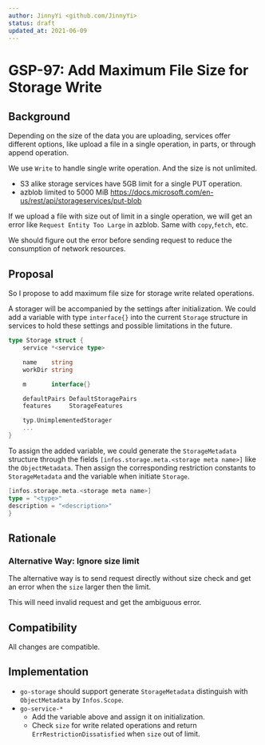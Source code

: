 ```yaml
---
author: JinnyYi <github.com/JinnyYi>
status: draft
updated_at: 2021-06-09
---
```


# GSP-97: Add Maximum File Size for Storage Write

## Background

Depending on the size of the data you are uploading, services offer different options, like upload a file in a single operation, in parts, or through append operation.

We use `Write` to handle single write operation. And the size is not unlimited.

- S3 alike storage services have 5GB limit for a single PUT operation.
- azblob limited to 5000 MiB <https://docs.microsoft.com/en-us/rest/api/storageservices/put-blob>

If we upload a file with size out of limit in a single operation, we will get an error like `Request Entity Too Large` in azblob. Same with `copy`,`fetch`, etc.

We should figure out the error before sending request to reduce the consumption of network resources.

## Proposal

So I propose to add maximum file size for storage write related operations.

A storager will be accompanied by the settings after initialization. We could add a variable with type `interface{}` into the current `Storage` structure in services to hold these settings and possible limitations in the future.

```go
type Storage struct {
	service *<service type>

	name    string
	workDir string

	m       interface{}

	defaultPairs DefaultStoragePairs
	features     StorageFeatures

	typ.UnimplementedStorager
	...
}
```

To assign the added variable, we could generate the `StorageMetadata` structure through the fields `[infos.storage.meta.<storage meta name>]` like the `ObjectMetadata`. Then assign the corresponding restriction constants to `StorageMetadata` and the variable when initiate `Storage`.

```go
[infos.storage.meta.<storage meta name>]
type = "<type>"
description = "<description>"
}
```

## Rationale

### Alternative Way: Ignore size limit

The alternative way is to send request directly without size check and get an error when the `size` larger then the limit.

This will need invalid request and get the ambiguous error.

## Compatibility

All changes are compatible.

## Implementation

- `go-storage` should support generate `StorageMetadata` distinguish with `ObjectMetadata` by `Infos.Scope`.
- `go-service-*`
   - Add the variable above and assign it on initialization.
   - Check `size` for write related operations and return `ErrRestrictionDissatisfied` when `size` out of limit.
